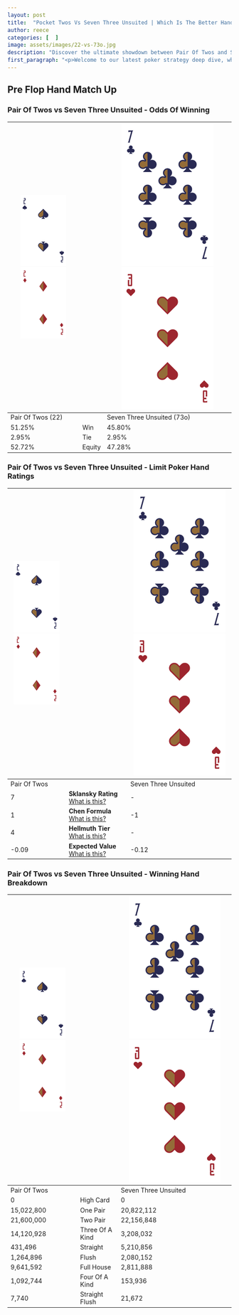 ```yaml
---
layout: post
title:  "Pocket Twos Vs Seven Three Unsuited | Which Is The Better Hand In Poker? A Complete Guide"
author: reece
categories: [  ]
image: assets/images/22-vs-73o.jpg
description: "Discover the ultimate showdown between Pair Of Twos and Seven Three Unsuited in poker! Uncover the odds, strategies, and scenarios where one hand triumphs over the other. Get ready to up your poker game with this thrilling analysis."
first_paragraph: "<p>Welcome to our latest poker strategy deep dive, where we're pitting two distinct hands against each other in a high-stakes showdown: Pair Of Twos vs Seven Three Unsuited.</p><p>In the dynamic world of poker, every decision counts, and knowing which hand holds the upper hand is key to your success at the table.</p><p>In this article, we'll dissect these two hands, explore the scenarios where one dominates the other, and equip you with the knowledge to make strategic choices that can tip the odds in your favor.</p><p>Get ready to unravel the intriguing dynamics of these poker hands and elevate your game to new heights.</p>"
---
```




[comment]: # (sp0)

## Pre Flop Hand Match Up

<div class="table hand-ratings" markdown="1"> 



### Pair Of Twos vs Seven Three Unsuited - Odds Of Winning


    
| ![image info](assets/images/hand1/2.png) ![image info](assets/images/hand1/2o.png) |  | ![image info](assets/images/hand2/7.png) ![image info](assets/images/hand2/3o.png) |
| -------- | -------- | -------- |
| Pair Of Twos (22) |  | Seven Three Unsuited (73o) |
| 51.25% | Win | 45.80% |
| 2.95% | Tie | 2.95% |
| 52.72% | Equity | 47.28% |




[comment]: # (sp1)



### Pair Of Twos vs Seven Three Unsuited - Limit Poker Hand Ratings


    
| ![image info](assets/images/hand1/2.png) ![image info](assets/images/hand1/2o.png) |  | ![image info](assets/images/hand2/7.png) ![image info](assets/images/hand2/3o.png) |
| -------- | -------- | -------- |
| Pair Of Twos |  | Seven Three Unsuited |
| 7 | **Sklansky Rating** [What is this?](/sklansky-rating-explained) | - |
| 1 | **Chen Formula** [What is this?](/chen-formula-explained) | -1 |
| 4 | **Hellmuth Tier** [What is this?](/Hellmuth-tier-explained) | - |
| -0.09 | **Expected Value** [What is this?](/expected-value-explained) | -0.12 |




[comment]: # (sp2)



### Pair Of Twos vs Seven Three Unsuited - Winning Hand Breakdown


    
| ![image info](assets/images/hand1/2.png) ![image info](assets/images/hand1/2o.png) |  | ![image info](assets/images/hand2/7.png) ![image info](assets/images/hand2/3o.png) |
| -------- | -------- | -------- |
| Pair Of Twos |  | Seven Three Unsuited |
| 0 | High Card | 0 |
| 15,022,800 | One Pair | 20,822,112 |
| 21,600,000 | Two Pair | 22,156,848 |
| 14,120,928 | Three Of A Kind | 3,208,032 |
| 431,496 | Straight | 5,210,856 |
| 1,264,896 | Flush | 2,080,152 |
| 9,641,592 | Full House | 2,811,888 |
| 1,092,744 | Four Of A Kind | 153,936 |
| 7,740 | Straight Flush | 21,672 |




[comment]: # (sp3)



</div>

[comment]: # (sp4)



[comment]: # (sp5)

